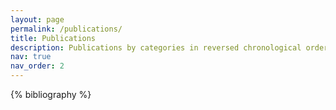 ```yaml
---
layout: page
permalink: /publications/
title: Publications
description: Publications by categories in reversed chronological order. For the complete list. please visit my <a href='https://scholar.google.com/citations?user=U69NqfQAAAAJ&hl=en'>Google Scholar</a> page.
nav: true
nav_order: 2
---
```


<!-- _pages/publications.md -->
<div class="publications">

{% bibliography %}

</div>
